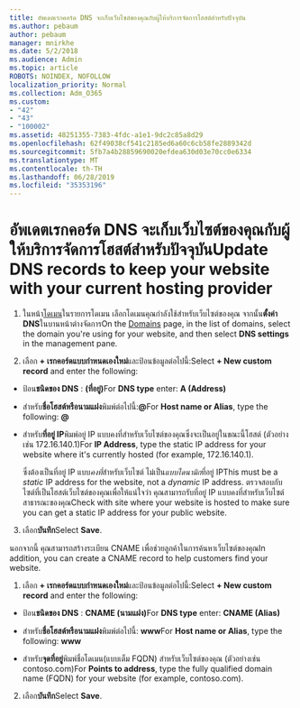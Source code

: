 ```yaml
---
title: อัพเดตเรกคอร์ด DNS จะเก็บเว็บไซต์ของคุณกับผู้ให้บริการจัดการโฮสต์สำหรับปัจจุบัน
ms.author: pebaum
author: pebaum
manager: mnirkhe
ms.date: 5/2/2018
ms.audience: Admin
ms.topic: article
ROBOTS: NOINDEX, NOFOLLOW
localization_priority: Normal
ms.collection: Adm_O365
ms.custom:
- "42"
- "43"
- "100002"
ms.assetid: 48251355-7383-4fdc-a1e1-9dc2c85a8d29
ms.openlocfilehash: 62f49038cf541c2185ed6a60c6cb58fe2889342d
ms.sourcegitcommit: 5fb7a4b28859690020efdea630d03e70cc0e6334
ms.translationtype: MT
ms.contentlocale: th-TH
ms.lasthandoff: 06/28/2019
ms.locfileid: "35353196"
---
```

# <a name="update-dns-records-to-keep-your-website-with-your-current-hosting-provider"></a><span data-ttu-id="77c16-102">อัพเดตเรกคอร์ด DNS จะเก็บเว็บไซต์ของคุณกับผู้ให้บริการจัดการโฮสต์สำหรับปัจจุบัน</span><span class="sxs-lookup"><span data-stu-id="77c16-102">Update DNS records to keep your website with your current hosting provider</span></span>

1. <span data-ttu-id="77c16-103">ในหน้า[โดเมน](https://portal.office.com/adminportal/home#/Domains)ในรายการโดเมน เลือกโดเมนคุณกำลังใช้สำหรับเว็บไซต์ของคุณ จากนั้น**ตั้งค่า DNS**ในบานหน้าต่างจัดการ</span><span class="sxs-lookup"><span data-stu-id="77c16-103">On the [Domains](https://portal.office.com/adminportal/home#/Domains) page, in the list of domains, select the domain you're using for your website, and then select **DNS settings** in the management pane.</span></span>

2. <span data-ttu-id="77c16-104">เลือก **+ เรกคอร์ดแบบกำหนดเองใหม่**และป้อนข้อมูลต่อไปนี้:</span><span class="sxs-lookup"><span data-stu-id="77c16-104">Select **+ New custom record** and enter the following:</span></span>

  - <span data-ttu-id="77c16-105">ป้อน**ชนิดของ DNS** : **(ที่อยู่)**</span><span class="sxs-lookup"><span data-stu-id="77c16-105">For **DNS type** enter: **A (Address)**</span></span>

  - <span data-ttu-id="77c16-106">สำหรับ**ชื่อโฮสต์หรือนามแฝง**พิมพ์ต่อไปนี้:**@**</span><span class="sxs-lookup"><span data-stu-id="77c16-106">For **Host name or Alias**, type the following: **@**</span></span>

  - <span data-ttu-id="77c16-107">สำหรับ**ที่อยู่ IP**พิมพ์อยู่ IP แบบคงที่สำหรับเว็บไซต์ของคุณซึ่งจะเป็นอยู่ในขณะนี้โฮสต์ (ตัวอย่างเช่น 172.16.140.1)</span><span class="sxs-lookup"><span data-stu-id="77c16-107">For **IP Address**, type the static IP address for your website where it's currently hosted (for example, 172.16.140.1).</span></span>

    <span data-ttu-id="77c16-108">ซึ่งต้องเป็นที่อยู่ IP แบบ*คงที่*สำหรับเว็บไซต์ ไม่เป็น*แบบไดนามิก*ที่อยู่ IP</span><span class="sxs-lookup"><span data-stu-id="77c16-108">This must be a  *static*  IP address for the website, not a  *dynamic*  IP address.</span></span> <span data-ttu-id="77c16-109">ตรวจสอบกับไซต์ที่เป็นโฮสต์เว็บไซต์ของคุณเพื่อให้แน่ใจว่า คุณสามารถรับที่อยู่ IP แบบคงที่สำหรับเว็บไซต์สาธารณะของคุณ</span><span class="sxs-lookup"><span data-stu-id="77c16-109">Check with site where your website is hosted to make sure you can get a static IP address for your public website.</span></span>

3. <span data-ttu-id="77c16-110">เลือก**บันทึก**</span><span class="sxs-lookup"><span data-stu-id="77c16-110">Select **Save**.</span></span>

<span data-ttu-id="77c16-111">นอกจากนี้ คุณสามารถสร้างระเบียน CNAME เพื่อช่วยลูกค้าในการค้นหาเว็บไซต์ของคุณ</span><span class="sxs-lookup"><span data-stu-id="77c16-111">In addition, you can create a CNAME record to help customers find your website.</span></span>
  
1. <span data-ttu-id="77c16-112">เลือก **+ เรกคอร์ดแบบกำหนดเองใหม่**และป้อนข้อมูลต่อไปนี้:</span><span class="sxs-lookup"><span data-stu-id="77c16-112">Select **+ New custom record** and enter the following:</span></span>

  - <span data-ttu-id="77c16-113">ป้อน**ชนิดของ DNS** : **CNAME (นามแฝง)**</span><span class="sxs-lookup"><span data-stu-id="77c16-113">For **DNS type** enter: **CNAME (Alias)**</span></span>

  - <span data-ttu-id="77c16-114">สำหรับ**ชื่อโฮสต์หรือนามแฝง**พิมพ์ต่อไปนี้: **www**</span><span class="sxs-lookup"><span data-stu-id="77c16-114">For **Host name or Alias**, type the following: **www**</span></span>

  - <span data-ttu-id="77c16-115">สำหรับ**จุดที่อยู่**พิมพ์ชื่อโดเมน(แบบเต็ม FQDN) สำหรับเว็บไซต์ของคุณ (ตัวอย่างเช่น contoso.com)</span><span class="sxs-lookup"><span data-stu-id="77c16-115">For **Points to address**, type the fully qualified domain name (FQDN) for your website (for example, contoso.com).</span></span>

2. <span data-ttu-id="77c16-116">เลือก**บันทึก**</span><span class="sxs-lookup"><span data-stu-id="77c16-116">Select **Save**.</span></span>
